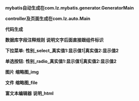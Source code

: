 **mybatis自动生成在com.lz.mybatis.generator.GeneratorMain** 

**controller及页面生成在com.lz.auto.Main** 

**代码生成**

**数据库字段注释规则**
**说明文字后面直接跟组件标识**

**下拉菜单:**
**性别_select_真实值1:显示值1|真实值2:显示值2**

**单选按钮:**
**性别_radio_真实值1:显示值1|真实值2:显示值2**

**图片**
**缩略图_img**

**文件**
**缩略图_file**

**富文本编辑器**
**说明_html**